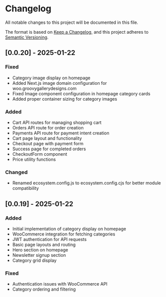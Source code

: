 # Changelog

All notable changes to this project will be documented in this file.

The format is based on [Keep a Changelog](https://keepachangelog.com/en/1.0.0/),
and this project adheres to [Semantic Versioning](https://semver.org/spec/v2.0.0.html).

## [0.0.20] - 2025-01-22
### Fixed
- Category image display on homepage
- Added Next.js image domain configuration for woo.groovygallerydesigns.com
- Fixed Image component configuration in homepage category cards
- Added proper container sizing for category images

### Added
- Cart API routes for managing shopping cart
- Orders API route for order creation
- Payments API route for payment intent creation
- Cart page layout and functionality
- Checkout page with payment form
- Success page for completed orders
- CheckoutForm component
- Price utility functions

### Changed
- Renamed ecosystem.config.js to ecosystem.config.cjs for better module compatibility

## [0.0.19] - 2025-01-22
### Added
- Initial implementation of category display on homepage
- WooCommerce integration for fetching categories
- JWT authentication for API requests
- Basic page layouts and routing
- Hero section on homepage
- Newsletter signup section
- Category grid display

### Fixed
- Authentication issues with WooCommerce API
- Category ordering and filtering
